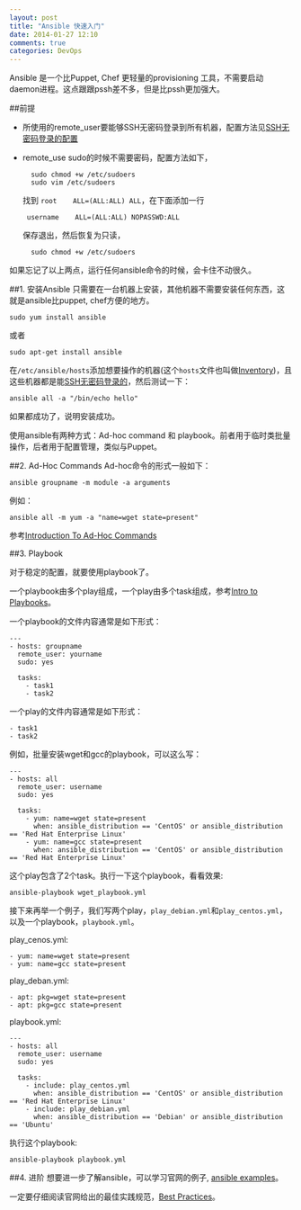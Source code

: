 ```yaml
---
layout: post
title: "Ansible 快速入门"
date: 2014-01-27 12:10
comments: true
categories: DevOps
---
```


Ansible 是一个比Puppet, Chef 更轻量的provisioning 工具，不需要启动daemon进程。这点跟跟pssh差不多，但是比pssh更加强大。

##前提
* 所使用的remote_user要能够SSH无密码登录到所有机器，配置方法见[SSH无密码登录的配置](http://www.yanjiuyanjiu.com/blog/20120102/)
* remote_use sudo的时候不需要密码，配置方法如下，

        sudo chmod +w /etc/sudoers
        sudo vim /etc/sudoers

    找到 `root    ALL=(ALL:ALL) ALL`，在下面添加一行

       username    ALL=(ALL:ALL) NOPASSWD:ALL

    保存退出，然后恢复为只读，

        sudo chmod +w /etc/sudoers 

如果忘记了以上两点，运行任何ansible命令的时候，会卡住不动很久。

##1. 安装Ansible
只需要在一台机器上安装，其他机器不需要安装任何东西，这就是ansible比puppet, chef方便的地方。

    sudo yum install ansible

或者

    sudo apt-get install ansible

在`/etc/ansible/hosts`添加想要操作的机器(这个`hosts`文件也叫做[Inventory](http://docs.ansible.com/intro_inventory.html))，且这些机器都是能[SSH无密码登录的](http://www.yanjiuyanjiu.com/blog/20120102)，然后测试一下：

    ansible all -a "/bin/echo hello"

如果都成功了，说明安装成功。

使用ansible有两种方式：Ad-hoc command 和 playbook。前者用于临时类批量操作，后者用于配置管理，类似与Puppet。

##2. Ad-Hoc Commands
Ad-hoc命令的形式一般如下：

    ansible groupname -m module -a arguments

<!-- more -->
例如：

    ansible all -m yum -a "name=wget state=present"

参考[Introduction To Ad-Hoc Commands](http://docs.ansible.com/intro_adhoc.html)

##3. Playbook

对于稳定的配置，就要使用playbook了。

一个playbook由多个play组成，一个play由多个task组成，参考[Intro to Playbooks](http://docs.ansible.com/playbooks_intro.html)。

一个playbook的文件内容通常是如下形式：

    ---
    - hosts: groupname
      remote_user: yourname
      sudo: yes
    
      tasks:
        - task1
        - task2

一个play的文件内容通常是如下形式：

    - task1
    - task2
        
例如，批量安装wget和gcc的playbook，可以这么写：

    ---
    - hosts: all
      remote_user: username
      sudo: yes
        
      tasks:
        - yum: name=wget state=present
          when: ansible_distribution == 'CentOS' or ansible_distribution == 'Red Hat Enterprise Linux'
        - yum: name=gcc state=present
          when: ansible_distribution == 'CentOS' or ansible_distribution == 'Red Hat Enterprise Linux'

这个play包含了2个task。执行一下这个playbook，看看效果:

    ansible-playbook wget_playbook.yml

接下来再举一个例子，我们写两个play，`play_debian.yml`和`play_centos.yml`，以及一个playbook，`playbook.yml`。

play_cenos.yml:

    - yum: name=wget state=present
    - yum: name=gcc state=present

play_deban.yml:

    - apt: pkg=wget state=present
    - apt: pkg=gcc state=present

playbook.yml:

    ---
    - hosts: all
      remote_user: username
      sudo: yes
    
      tasks:
        - include: play_centos.yml
          when: ansible_distribution == 'CentOS' or ansible_distribution == 'Red Hat Enterprise Linux'
        - include: play_debian.yml
          when: ansible_distribution == 'Debian' or ansible_distribution == 'Ubuntu'


执行这个playbook:

    ansible-playbook playbook.yml

##4. 进阶
想要进一步了解ansible，可以学习官网的例子, [ansible examples](https://github.com/ansible/ansible-examples/)。

一定要仔细阅读官网给出的最佳实践规范，[Best Practices](http://docs.ansible.com/playbooks_best_practices.html)。
